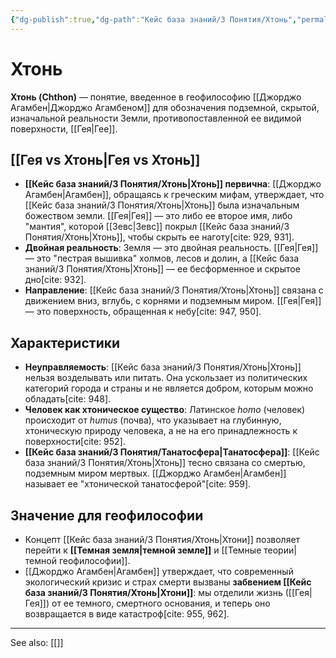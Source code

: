 ```yaml
---
{"dg-publish":true,"dg-path":"Кейс база знаний/3 Понятия/Хтонь","permalink":"/kejs-baza-znanij/3-ponyatiya/hton/"}
---
```



# Хтонь

**Хтонь (Chthon)** — понятие, введенное в геофилософию [[Джорджо Агамбен\|Джорджо Агамбеном]] для обозначения подземной, скрытой, изначальной реальности Земли, противопоставленной ее видимой поверхности, [[Гея\|Гее]].

## [[Гея vs Хтонь\|Гея vs Хтонь]]
- **[[Кейс база знаний/3 Понятия/Хтонь\|Хтонь]] первична**: [[Джорджо Агамбен\|Агамбен]], обращаясь к греческим мифам, утверждает, что [[Кейс база знаний/3 Понятия/Хтонь\|Хтонь]] была изначальным божеством земли. [[Гея\|Гея]] — это либо ее второе имя, либо "мантия", которой [[Зевс\|Зевс]] покрыл [[Кейс база знаний/3 Понятия/Хтонь\|Хтонь]], чтобы скрыть ее наготу[cite: 929, 931].
- **Двойная реальность**: Земля — это двойная реальность. [[Гея\|Гея]] — это "пестрая вышивка" холмов, лесов и долин, а [[Кейс база знаний/3 Понятия/Хтонь\|Хтонь]] — ее бесформенное и скрытое дно[cite: 932].
- **Направление**: [[Кейс база знаний/3 Понятия/Хтонь\|Хтонь]] связана с движением вниз, вглубь, с корнями и подземным миром. [[Гея\|Гея]] — это поверхность, обращенная к небу[cite: 947, 950].

## Характеристики
- **Неуправляемость**: [[Кейс база знаний/3 Понятия/Хтонь\|Хтонь]] нельзя возделывать или питать. Она ускользает из политических категорий города и страны и не является добром, которым можно обладать[cite: 948].
- **Человек как хтоническое существо**: Латинское *homo* (человек) происходит от *humus* (почва), что указывает на глубинную, хтоническую природу человека, а не на его принадлежность к поверхности[cite: 952].
- **[[Кейс база знаний/3 Понятия/Танатосфера\|Танатосфера]]**: [[Кейс база знаний/3 Понятия/Хтонь\|Хтонь]] тесно связана со смертью, подземным миром мертвых. [[Джорджо Агамбен\|Агамбен]] называет ее "хтонической танатосферой"[cite: 959].

## Значение для геофилософии
- Концепт [[Кейс база знаний/3 Понятия/Хтонь\|Хтони]] позволяет перейти к **[[Темная земля\|темной земле]]** и [[Темные теории\|темной геофилософии]].
- [[Джорджо Агамбен\|Агамбен]] утверждает, что современный экологический кризис и страх смерти вызваны **забвением [[Кейс база знаний/3 Понятия/Хтонь\|Хтони]]**: мы отделили жизнь ([[Гея\|Гея]]) от ее темного, смертного основания, и теперь оно возвращается в виде катастроф[cite: 955, 962].





---
See also:
[[]]
